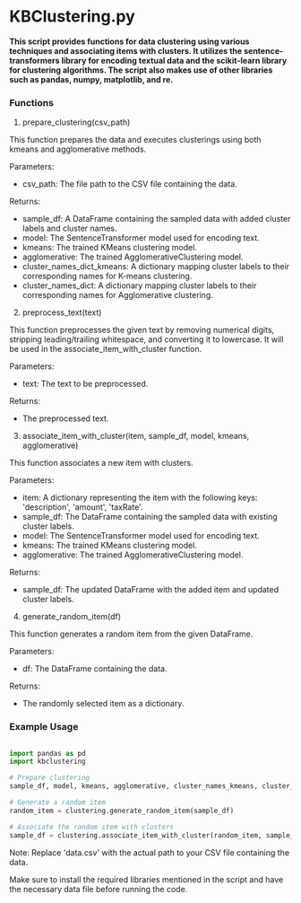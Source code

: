 # KBClustering.py

**This script provides functions for data clustering using various techniques and associating items with clusters. It utilizes the sentence-transformers library for encoding textual data and the scikit-learn library for clustering algorithms. The script also makes use of other libraries such as pandas, numpy, matplotlib, and re.**

### Functions

1. prepare_clustering(csv_path)

This function prepares the data and executes clusterings using both kmeans and agglomerative methods.


Parameters:

- csv_path: The file path to the CSV file containing the data.

Returns:

- sample_df: A DataFrame containing the sampled data with added cluster labels and cluster names.
- model: The SentenceTransformer model used for encoding text.
- kmeans: The trained KMeans clustering model.
- agglomerative: The trained AgglomerativeClustering model.
- cluster_names_dict_kmeans: A dictionary mapping cluster labels to their corresponding names for K-means clustering.
- cluster_names_dict: A dictionary mapping cluster labels to their corresponding names for Agglomerative clustering.

2. preprocess_text(text)

This function preprocesses the given text by removing numerical digits, stripping leading/trailing whitespace, and converting it to lowercase.
It will be used in the associate_item_with_cluster function.

Parameters:

- text: The text to be preprocessed.

Returns:

- The preprocessed text.

3. associate_item_with_cluster(item, sample_df, model, kmeans, agglomerative)

This function associates a new item with clusters.

Parameters:

- item: A dictionary representing the item with the following keys: 'description', 'amount', 'taxRate'.
- sample_df: The DataFrame containing the sampled data with existing cluster labels.
- model: The SentenceTransformer model used for encoding text.
- kmeans: The trained KMeans clustering model.
- agglomerative: The trained AgglomerativeClustering model.

Returns:

- sample_df: The updated DataFrame with the added item and updated cluster labels.

4. generate_random_item(df)

This function generates a random item from the given DataFrame.

Parameters:

- df: The DataFrame containing the data.

Returns:

- The randomly selected item as a dictionary.

### Example Usage

```python 

import pandas as pd
import kbclustering

# Prepare clustering
sample_df, model, kmeans, agglomerative, cluster_names_kmeans, cluster_names_agglomerative = clustering.prepare_clustering('data.csv')

# Generate a random item
random_item = clustering.generate_random_item(sample_df)

# Associate the random item with clusters
sample_df = clustering.associate_item_with_cluster(random_item, sample_df, model, kmeans, agglomerative)

```

Note: Replace 'data.csv' with the actual path to your CSV file containing the data.

Make sure to install the required libraries mentioned in the script and have the necessary data file before running the code.
